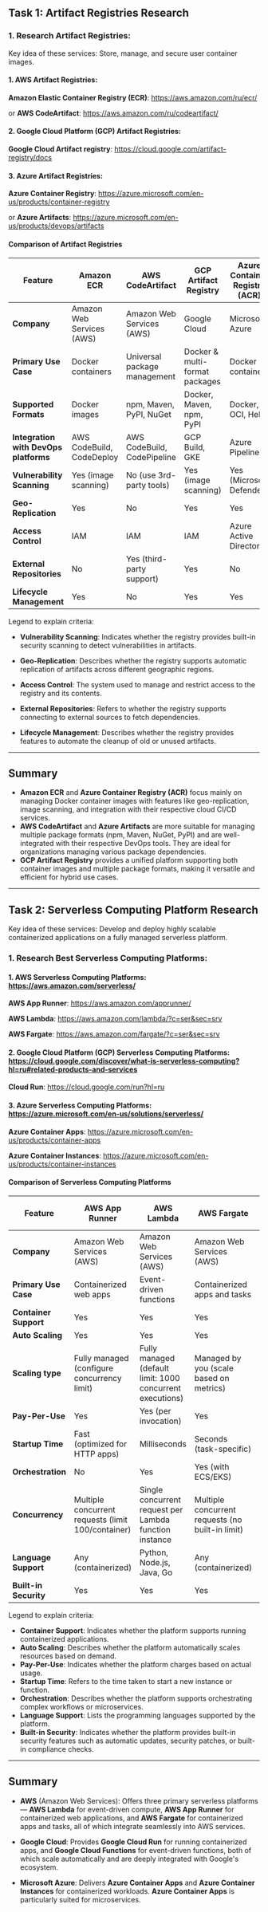 ## Task 1: Artifact Registries Research

### 1. **Research Artifact Registries**:
Key idea of these services: Store, manage, and secure user container images.
#### 1. **AWS Artifact Registries**:
**Amazon Elastic Container Registry (ECR)**: https://aws.amazon.com/ru/ecr/

or **AWS CodeArtifact**: https://aws.amazon.com/ru/codeartifact/

#### 2. **Google Cloud Platform (GCP) Artifact Registries**:
**Google Cloud Artifact registry**: https://cloud.google.com/artifact-registry/docs

#### 3. **Azure Artifact Registries**:
**Azure Container Registry**: https://azure.microsoft.com/en-us/products/container-registry

or **Azure Artifacts**: https://azure.microsoft.com/en-us/products/devops/artifacts


#### **Comparison of Artifact Registries**

| Feature                               | Amazon ECR                    | AWS CodeArtifact     | GCP Artifact Registry          | Azure Container Registry (ACR) | Azure Artifacts     |
|---------------------------------------|-------------------------------|----------------------|--------------------------------|--------------------------------|---------------------|
| **Company**                           | Amazon Web Services (AWS)      | Amazon Web Services (AWS)   | Google Cloud                   | Microsoft Azure                | Microsoft Azure              |
| **Primary Use Case**                  | Docker containers              | Universal package management| Docker & multi-format packages | Docker containers              | Universal package management |
| **Supported Formats**                 | Docker images                  | npm, Maven, PyPI, NuGet | Docker, Maven, npm, PyPI       | Docker, OCI, Helm              | npm, Maven, NuGet, Python |
| **Integration with DevOps platforms** | AWS CodeBuild, CodeDeploy      | AWS CodeBuild, CodePipeline | GCP Build, GKE                 | Azure Pipelines                | Azure Pipelines     |
| **Vulnerability Scanning**            | Yes (image scanning)           | No (use 3rd-party tools) | Yes (image scanning)           | Yes (Microsoft Defender)       | No (use 3rd-party tools) |
| **Geo-Replication**                   | Yes                            | No                    | Yes                            | Yes                            | No                  |
| **Access Control**                    | IAM                            | IAM                   | IAM                            | Azure Active Directory         | Azure Active Directory |
| **External Repositories**             | No                             | Yes (third-party support) | Yes                            | No                             | Yes (with upstream sources) |
| **Lifecycle Management**              | Yes                            | No                    | Yes                            | Yes                            | No                  |

Legend to explain criteria:
- **Vulnerability Scanning**: Indicates whether the registry provides built-in security scanning to detect vulnerabilities in artifacts.

- **Geo-Replication**: Describes whether the registry supports automatic replication of artifacts across different geographic regions.

- **Access Control**: The system used to manage and restrict access to the registry and its contents.

- **External Repositories**: Refers to whether the registry supports connecting to external sources to fetch dependencies.

- **Lifecycle Management**: Describes whether the registry provides features to automate the cleanup of old or unused artifacts.

---
## Summary

- **Amazon ECR** and **Azure Container Registry (ACR)** focus mainly on managing Docker container images with features like geo-replication, image scanning, and integration with their respective cloud CI/CD services.
- **AWS CodeArtifact** and **Azure Artifacts** are more suitable for managing multiple package formats (npm, Maven, NuGet, PyPI) and are well-integrated with their respective DevOps tools. They are ideal for organizations managing various package dependencies.
- **GCP Artifact Registry** provides a unified platform supporting both container images and multiple package formats, making it versatile and efficient for hybrid use cases.

---


## Task 2: Serverless Computing Platform Research
Key idea of these services: Develop and deploy highly scalable containerized applications on a fully managed serverless platform.
### 1. **Research Best Serverless Computing Platforms**:
#### 1. **AWS Serverless Computing Platforms**: https://aws.amazon.com/serverless/
**AWS App Runner**: https://aws.amazon.com/apprunner/

**AWS Lambda**: https://aws.amazon.com/lambda/?c=ser&sec=srv

**AWS Fargate**: https://aws.amazon.com/fargate/?c=ser&sec=srv

#### 2. **Google Cloud Platform (GCP) Serverless Computing Platforms**: https://cloud.google.com/discover/what-is-serverless-computing?hl=ru#related-products-and-services
**Cloud Run**: https://cloud.google.com/run?hl=ru

#### 3. **Azure Serverless Computing Platforms**: https://azure.microsoft.com/en-us/solutions/serverless/
**Azure Container Apps**: https://azure.microsoft.com/en-us/products/container-apps

**Azure Container Instances**: https://azure.microsoft.com/en-us/products/container-instances

#### Comparison of Serverless Computing Platforms

| Feature               | AWS App Runner                | AWS Lambda                | AWS Fargate                  | Google Cloud Run              | Google Cloud Functions        | Azure Container Apps          | Azure Container Instances      |
|-----------------------|-------------------------------|---------------------------|------------------------------|------------------------------ |-------------------------------|-------------------------------|-------------------------------|
| **Company**           | Amazon Web Services (AWS)      | Amazon Web Services (AWS) | Amazon Web Services (AWS)     | Google Cloud                  | Google Cloud                  | Microsoft Azure               | Microsoft Azure               |
| **Primary Use Case**  | Containerized web apps         | Event-driven functions    | Containerized apps and tasks  | Containerized apps and APIs   | Event-driven functions         | Containerized microservices   | Containerized apps            |
| **Container Support** | Yes                           | Yes                       | Yes                          | Yes                           | No                            | Yes                           | Yes                           |
| **Auto Scaling**      | Yes                           | Yes                       | Yes                          | Yes                           | Yes                           | Yes                           | Yes                           |
| **Scaling type**      | Fully managed (configure concurrency limit) | Fully managed (default limit: 1000 concurrent executions) | Managed by you (scale based on metrics) | Fully managed | Fully managed | Fully managed (configure scale rules) | Managed by you (scale based on metrics) |
| **Pay-Per-Use**       | Yes                           | Yes (per invocation)      | Yes                          | Yes                           | Yes (per invocation)           | Yes                           | Yes                           |
| **Startup Time**      | Fast (optimized for HTTP apps) | Milliseconds              | Seconds (task-specific)       | Fast (optimized for HTTP apps) | Milliseconds                  | Fast (HTTP/microservice apps) | Seconds                       |
| **Orchestration**     | No                            | Yes                       | Yes (with ECS/EKS)            | Yes (Knative)                 | Yes                           | Yes (with Dapr)                | No                            |
| **Concurrency**       | Multiple concurrent requests (limit 100/container) | Single concurrent request per Lambda function instance | Multiple concurrent requests (no built-in limit) | Multiple concurrent requests | Single concurrent request per function | Multiple concurrent requests | Multiple concurrent requests  |
| **Language Support**  | Any (containerized)            | Python, Node.js, Java, Go | Any (containerized)           | Any (containerized)            | Python, JavaScript, Go, Java   | Any (containerized)            | Any (containerized)            |
| **Built-in Security** | Yes                           | Yes                       | Yes                          | Yes                           | Yes                           | Yes                           | Yes                           |


Legend to explain criteria:
- **Container Support**: Indicates whether the platform supports running containerized applications.
- **Auto Scaling**: Describes whether the platform automatically scales resources based on demand.
- **Pay-Per-Use**: Indicates whether the platform charges based on actual usage.
- **Startup Time**: Refers to the time taken to start a new instance or function.
- **Orchestration**: Describes whether the platform supports orchestrating complex workflows or microservices.
- **Language Support**: Lists the programming languages supported by the platform.
- **Built-in Security**: Indicates whether the platform provides built-in security features such as automatic updates, security patches, or built-in compliance checks.

---

## Summary

- **AWS** (Amazon Web Services): Offers three primary serverless platforms — **AWS Lambda** for event-driven compute, **AWS App Runner** for containerized web applications, and **AWS Fargate** for containerized apps and tasks, all of which integrate seamlessly into AWS services.
  
- **Google Cloud**: Provides **Google Cloud Run** for running containerized apps, and **Google Cloud Functions** for event-driven functions, both of which scale automatically and are deeply integrated with Google's ecosystem.

- **Microsoft Azure**: Delivers **Azure Container Apps** and **Azure Container Instances** for containerized workloads. **Azure Container Apps** is particularly suited for microservices.

